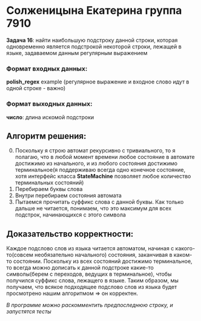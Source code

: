 # Солженицына Екатерина группа 7910

**Задача 16**: найти наибольшую подстроку данной строки, которая одновременно является
подстрокой некоторой строки, лежащей в языке, задаваемом данным регулярным выражением

### Формат входных данных:
**polish_regex** example (регулярное выражение и входное слово идут в одной строке - важно)

### Формат выходных данных:
**число**: длина искомой подстроки

## Алгоритм решения:
0. Поскольку я строю автомат рекурсивно с тривиального, то я полагаю, что в любой момент времени любое состояние в автомате достижимо из начального, и из любого состояния достижимо терминальное(я поддерживаю всегда одно конечное состояние, хотя интерфейс класса **StateMachine** позволяет любое количество терминальных состояний)
1. Перебираем буквы слова
2. Внутри перебираем состояния автомата
3. Пытаемся прочитать суффикс слова с данной буквы. Как только дальше не читается, понимаем, что это максимум для всех подстрок, начинающихся с этого символа

## Доказательство корректности:
Каждое подслово слов из языка читается автоматом, начиная с какого-то(совсем необязательно начального) состояния, заканчивая в каком-то состоянии. Поскольку из всех состояний достижимо терминальное, то всегда можно дописать к данной подстроке какие-то символы(берем с переходов, ведущих в терминальное), чтобы получился суффикс слова, лежащего в языке. Таким образом, мы получаем, что всякое подходящее подслово слов из языка будет просмотрено нашим алгоритмом => он корректен.

*В программе можно раскомментить предпоследнюю строку, и запустятся тесты*
